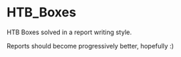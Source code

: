 # HTB_Boxes
HTB Boxes solved in a report writing style.

Reports should become progressively better, hopefully :)
